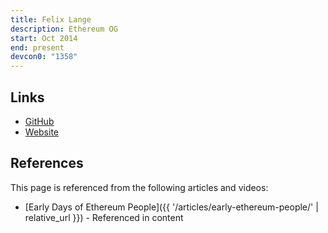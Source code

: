```yaml
---
title: Felix Lange
description: Ethereum OG
start: Oct 2014
end: present
devcon0: "1358"
---
```


## Links
- [GitHub](https://github.com/fjl)
- [Website](https://bra.twurst.com/)

## References

This page is referenced from the following articles and videos:

- [Early Days of Ethereum People]({{ '/articles/early-ethereum-people/' | relative_url }}) - Referenced in content
